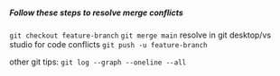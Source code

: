 ##### Follow these steps to resolve merge conflicts
`git checkout feature-branch`
`git merge main`
resolve in git desktop/vs studio for code conflicts
`git push -u feature-branch`

other git tips:
`git log --graph --oneline --all`